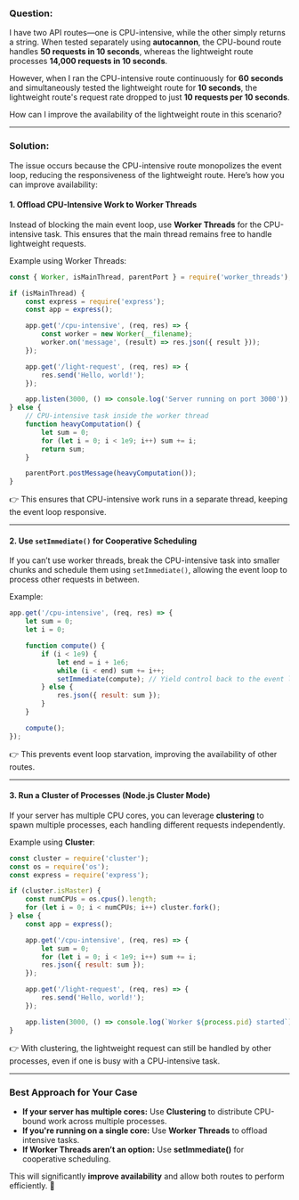 ### **Question:**  
I have two API routes—one is CPU-intensive, while the other simply returns a string. When tested separately using **autocannon**, the CPU-bound route handles **50 requests in 10 seconds**, whereas the lightweight route processes **14,000 requests in 10 seconds**.  

However, when I ran the CPU-intensive route continuously for **60 seconds** and simultaneously tested the lightweight route for **10 seconds**, the lightweight route's request rate dropped to just **10 requests per 10 seconds**.  

How can I improve the availability of the lightweight route in this scenario?

---

### **Solution:**  
The issue occurs because the CPU-intensive route monopolizes the event loop, reducing the responsiveness of the lightweight route. Here’s how you can improve availability:

#### **1. Offload CPU-Intensive Work to Worker Threads**
Instead of blocking the main event loop, use **Worker Threads** for the CPU-intensive task. This ensures that the main thread remains free to handle lightweight requests.

Example using Worker Threads:
```javascript
const { Worker, isMainThread, parentPort } = require('worker_threads');

if (isMainThread) {
    const express = require('express');
    const app = express();

    app.get('/cpu-intensive', (req, res) => {
        const worker = new Worker(__filename);
        worker.on('message', (result) => res.json({ result }));
    });

    app.get('/light-request', (req, res) => {
        res.send('Hello, world!');
    });

    app.listen(3000, () => console.log('Server running on port 3000'));
} else {
    // CPU-intensive task inside the worker thread
    function heavyComputation() {
        let sum = 0;
        for (let i = 0; i < 1e9; i++) sum += i;
        return sum;
    }

    parentPort.postMessage(heavyComputation());
}
```
👉 This ensures that CPU-intensive work runs in a separate thread, keeping the event loop responsive.

---

#### **2. Use `setImmediate()` for Cooperative Scheduling**  
If you can’t use worker threads, break the CPU-intensive task into smaller chunks and schedule them using `setImmediate()`, allowing the event loop to process other requests in between.

Example:
```javascript
app.get('/cpu-intensive', (req, res) => {
    let sum = 0;
    let i = 0;

    function compute() {
        if (i < 1e9) {
            let end = i + 1e6;
            while (i < end) sum += i++;
            setImmediate(compute); // Yield control back to the event loop
        } else {
            res.json({ result: sum });
        }
    }

    compute();
});
```
👉 This prevents event loop starvation, improving the availability of other routes.

---

#### **3. Run a Cluster of Processes (Node.js Cluster Mode)**
If your server has multiple CPU cores, you can leverage **clustering** to spawn multiple processes, each handling different requests independently.

Example using **Cluster**:
```javascript
const cluster = require('cluster');
const os = require('os');
const express = require('express');

if (cluster.isMaster) {
    const numCPUs = os.cpus().length;
    for (let i = 0; i < numCPUs; i++) cluster.fork();
} else {
    const app = express();

    app.get('/cpu-intensive', (req, res) => {
        let sum = 0;
        for (let i = 0; i < 1e9; i++) sum += i;
        res.json({ result: sum });
    });

    app.get('/light-request', (req, res) => {
        res.send('Hello, world!');
    });

    app.listen(3000, () => console.log(`Worker ${process.pid} started`));
}
```
👉 With clustering, the lightweight request can still be handled by other processes, even if one is busy with a CPU-intensive task.

---

### **Best Approach for Your Case**
- **If your server has multiple cores:** Use **Clustering** to distribute CPU-bound work across multiple processes.  
- **If you're running on a single core:** Use **Worker Threads** to offload intensive tasks.  
- **If Worker Threads aren’t an option:** Use **setImmediate()** for cooperative scheduling.  

This will significantly **improve availability** and allow both routes to perform efficiently. 🚀